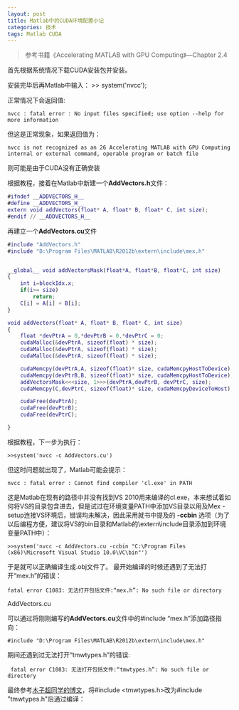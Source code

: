 ```yaml
---
layout: post
title: Matlab中的CUDA环境配置小记
categories: 技术
tags: Matlab CUDA
---
```


>参考书籍《Accelerating MATLAB with GPU Computing》—Chapter 2.4

首先根据系统情况下载CUDA安装包并安装。

安装完毕后再Matlab中输入：
    >> system('nvcc');
    
正常情况下会返回值:

    nvcc : fatal error : No input files specified; use option --help for more information 
    
但这是正常现象，如果返回值为：

    nvcc is not recognized as an 26 Accelerating MATLAB with GPU Computing internal or external command, operable program or batch file
    
则可能是由于CUDA没有正确安装

根据教程，接着在Matlab中新建一个**AddVectors.h**文件：

``` matlab
#ifndef __ADDVECTORS_H__
#define __ADDVECTORS_H__
extern void addVectors(float* A, float* B, float* C, int size);
#endif // __ADDVECTORS_H__
```

再建立一个**AddVectors.cu**文件

``` matlab
#include "AddVectors.h"
#include "D:\Program Files\MATLAB\R2012b\extern\include\mex.h"


__global__ void addVectorsMask(float*A, float*B, float*C, int size)
{
    int i=blockIdx.x;
    if(i>= size)
        return;
    C[i] = A[i] + B[i];
}

void addVectors(float* A, float* B, float* C, int size)
{
    float *devPtrA = 0,*devPtrB = 0,*devPtrC = 0;
    cudaMalloc(&devPtrA, sizeof(float) * size);
    cudaMalloc(&devPtrA, sizeof(float) * size);
    cudaMalloc(&devPtrA, sizeof(float) * size);

    cudaMemcpy(devPtrA,A, sizeof(float)* size, cudaMemcpyHostToDevice);
    cudaMemcpy(devPtrB,B, sizeof(float)* size, cudaMemcpyHostToDevice);
    addVectorsMask<<<size, 1>>>(devPtrA,devPtrB, devPtrC, size);
    cudaMemcpy(C,devPtrC, sizeof(float)* size, cudaMemcpyDeviceToHost);

    cudaFree(devPtrA);
    cudaFree(devPtrB);
    cudaFree(devPtrC);

}
```

根据教程，下一步为执行：

    >>system('nvcc -c AddVectors.cu')
    
但这时问题就出现了，Matlab可能会提示：

    nvcc : fatal error : Cannot find compiler 'cl.exe' in PATH 
    
这是Matlab在现有的路径中并没有找到VS 2010用来编译的cl.exe，本来想试着如何将VS的目录包含进去，但是试过在环境变量PATH中添加VS目录以用及Mex -setup连接VS环境后，错误均未解决，因此采用就书中提及的 **-ccbin** 选项（为了以后编程方便，建议将VS的bin目录和Matlab的\extern\include目录添加到环境变量PATH中）：

    >>system('nvcc -c AddVectors.cu -ccbin "C:\Program Files (x86)\Microsoft Visual Studio 10.0\VC\bin"')
    
于是就可以正确编译生成.obj文件了。
最开始编译的时候还遇到了无法打开“mex.h”的错误：

    fatal error C1083: 无法打开包括文件:“mex.h”: No such file or directory 
AddVectors.cu 

可以通过将刚刚编写的**AddVectors.cu**文件中的#include “mex.h”添加路径指向：

    #include "D:\Program Files\MATLAB\R2012b\extern\include\mex.h"
    
期间还遇到过无法打开“tmwtypes.h”的错误:

     fatal error C1083: 无法打开包括文件:“tmwtypes.h”: No such file or directory 
     
最终参考[木子超同学的博文](http://www.muzichao.com/matlab-cuda-2/)，将#include <tmwtypes.h>改为#include "tmwtypes.h"后通过编译：